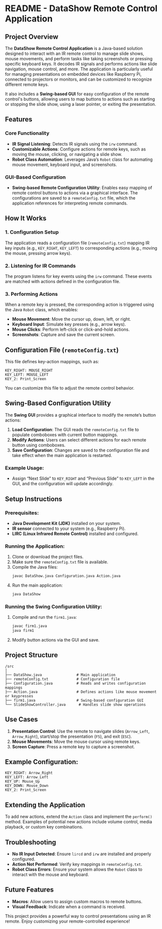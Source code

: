 # README - DataShow Remote Control Application

## Project Overview

The **DataShow Remote Control Application** is a Java-based solution designed to interact with an IR remote control to manage slide shows, mouse movements, and perform tasks like taking screenshots or pressing specific keyboard keys. It decodes IR signals and performs actions like slide navigation, mouse control, and more. The application is particularly useful for managing presentations on embedded devices like Raspberry Pi, connected to projectors or monitors, and can be customized to recognize different remote keys.

It also includes a **Swing-based GUI** for easy configuration of the remote control's buttons, allowing users to map buttons to actions such as starting or stopping the slide show, using a laser pointer, or exiting the presentation.

## Features

### Core Functionality
- **IR Signal Listening**: Detects IR signals using the `irw` command.
- **Customizable Actions**: Configure actions for remote keys, such as moving the mouse, clicking, or navigating a slide show.
- **Robot Class Automation**: Leverages Java’s `Robot` class for automating mouse movement, keyboard input, and screenshots.
  
### GUI-Based Configuration
- **Swing-based Remote Configuration Utility**: Enables easy mapping of remote control buttons to actions via a graphical interface. The configurations are saved to a `remoteConfig.txt` file, which the application references for interpreting remote commands.

## How It Works

### 1. Configuration Setup
The application reads a configuration file (`remoteConfig.txt`) mapping IR key inputs (e.g., `KEY_RIGHT`, `KEY_LEFT`) to corresponding actions (e.g., moving the mouse, pressing arrow keys). 

### 2. Listening for IR Commands
The program listens for key events using the `irw` command. These events are matched with actions defined in the configuration file.

### 3. Performing Actions
When a remote key is pressed, the corresponding action is triggered using the Java `Robot` class, which enables:
- **Mouse Movement**: Move the cursor up, down, left, or right.
- **Keyboard Input**: Simulate key presses (e.g., arrow keys).
- **Mouse Clicks**: Perform left-click or click-and-hold actions.
- **Screenshots**: Capture and save the current screen.

## Configuration File (`remoteConfig.txt`)
This file defines key-action mappings, such as:
```
KEY_RIGHT: MOUSE_RIGHT
KEY_LEFT: MOUSE_LEFT
KEY_2: Print_Screen
```
You can customize this file to adjust the remote control behavior.

## Swing-Based Configuration Utility

The **Swing GUI** provides a graphical interface to modify the remote’s button actions:
1. **Load Configuration**: The GUI reads the `remoteConfig.txt` file to populate comboboxes with current button mappings.
2. **Modify Actions**: Users can select different actions for each remote button using comboboxes.
3. **Save Configuration**: Changes are saved to the configuration file and take effect when the main application is restarted.

### Example Usage:
- Assign “Next Slide” to `KEY_RIGHT` and “Previous Slide” to `KEY_LEFT` in the GUI, and the configuration will update accordingly.

## Setup Instructions

### Prerequisites:
- **Java Development Kit (JDK)** installed on your system.
- **IR sensor** connected to your system (e.g., Raspberry Pi).
- **LIRC (Linux Infrared Remote Control)** installed and configured.

### Running the Application:
1. Clone or download the project files.
2. Make sure the `remoteConfig.txt` file is available.
3. Compile the Java files:
   ```bash
   javac DataShow.java Configuration.java Action.java
   ```
4. Run the main application:
   ```bash
   java DataShow
   ```

### Running the Swing Configuration Utility:
1. Compile and run the `firm1.java`:
   ```bash
   javac firm1.java
   java firm1
   ```
2. Modify button actions via the GUI and save.

## Project Structure

```
/src
│
├── DataShow.java                # Main application
├── remoteConfig.txt             # Configuration file
├── Configuration.java           # Reads and writes configuration mappings
├── Action.java                  # Defines actions like mouse movement or keypresses
├── firm1.java                   # Swing-based configuration GUI
└── SlideShowController.java      # Handles slide show operations
```

## Use Cases

1. **Presentation Control**: Use the remote to navigate slides (`Arrow_Left`, `Arrow_Right`), start/stop the presentation (`F5`), and exit (`ESC`).
2. **Mouse Movements**: Move the mouse cursor using remote keys.
3. **Screen Capture**: Press a remote key to capture a screenshot.

## Example Configuration:
```
KEY_RIGHT: Arrow_Right
KEY_LEFT: Arrow_Left
KEY_UP: Mouse_Up
KEY_DOWN: Mouse_Down
KEY_2: Print_Screen
```

## Extending the Application

To add new actions, extend the `Action` class and implement the `perform()` method. Examples of potential new actions include volume control, media playback, or custom key combinations.

## Troubleshooting

- **No IR Input Detected**: Ensure `lircd` and `irw` are installed and properly configured.
- **Action Not Performed**: Verify key mappings in `remoteConfig.txt`.
- **Robot Class Errors**: Ensure your system allows the `Robot` class to interact with the mouse and keyboard.

## Future Features
- **Macros**: Allow users to assign custom macros to remote buttons.
- **Visual Feedback**: Indicate when a command is received.

This project provides a powerful way to control presentations using an IR remote. Enjoy customizing your remote-controlled experience!